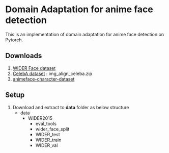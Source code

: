 # Domain Adaptation for anime face detection
This is an implementation of domain adaptation for anime face detection on Pytorch.

## Downloads
1. [WIDER Face dataset](http://mmlab.ie.cuhk.edu.hk/projects/WIDERFace/)
2. [CelebA dataset](https://drive.google.com/drive/folders/0B7EVK8r0v71pTUZsaXdaSnZBZzg) : img_align_celeba.zip
3. [animeface-character-dataset](http://www.nurs.or.jp/~nagadomi/animeface-character-dataset/data/animeface-character-dataset.zip)

## Setup
1. Download  and extract to **data** folder as below structure
   * data
     * WIDER2015
       * eval_tools
       * wider_face_split
       * WIDER_test
       * WIDER_train
       * WIDER_val
